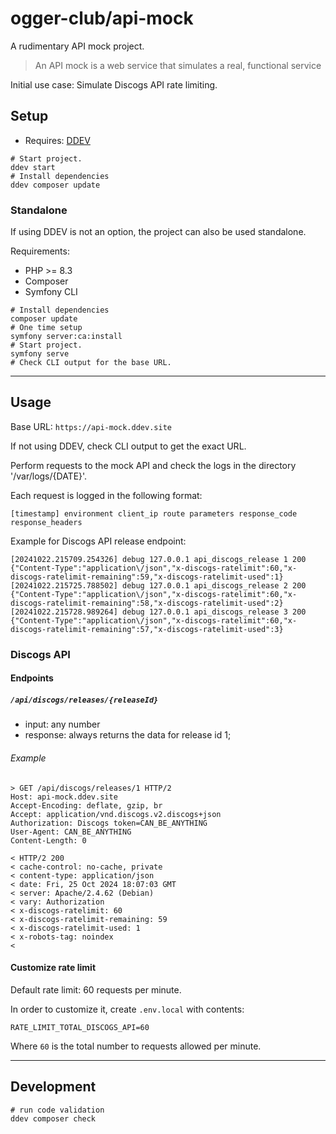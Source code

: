 # ogger-club/api-mock

A rudimentary API mock project. 

> An API mock is a web service that simulates a real, functional service
 
Initial use case: Simulate Discogs API rate limiting.

## Setup

- Requires: [DDEV](https://ddev.com/)

```shell
# Start project.
ddev start
# Install dependencies
ddev composer update
```

### Standalone

If using DDEV is not an option, the project can also be used standalone.

Requirements:

- PHP >= 8.3
- Composer
- Symfony CLI

```shell
# Install dependencies
composer update
# One time setup
symfony server:ca:install
# Start project.
symfony serve
# Check CLI output for the base URL.
``` 

---

## Usage

Base URL: `https://api-mock.ddev.site`

If not using DDEV, check CLI output to get the exact URL.

Perform requests to the mock API and check the logs in the directory '/var/logs/{DATE}'.

Each request is logged in the following format:

`[timestamp] environment client_ip route parameters response_code response_headers`

Example for Discogs API release endpoint:

```text
[20241022.215709.254326] debug 127.0.0.1 api_discogs_release 1 200 {"Content-Type":"application\/json","x-discogs-ratelimit":60,"x-discogs-ratelimit-remaining":59,"x-discogs-ratelimit-used":1}
[20241022.215725.788502] debug 127.0.0.1 api_discogs_release 2 200 {"Content-Type":"application\/json","x-discogs-ratelimit":60,"x-discogs-ratelimit-remaining":58,"x-discogs-ratelimit-used":2}
[20241022.215728.989264] debug 127.0.0.1 api_discogs_release 3 200 {"Content-Type":"application\/json","x-discogs-ratelimit":60,"x-discogs-ratelimit-remaining":57,"x-discogs-ratelimit-used":3}
```


### Discogs API

#### Endpoints

##### `/api/discogs/releases/{releaseId}`

- input: any number
- response: always returns the data for release id 1;

###### Example

```text
> GET /api/discogs/releases/1 HTTP/2
Host: api-mock.ddev.site
Accept-Encoding: deflate, gzip, br
Accept: application/vnd.discogs.v2.discogs+json
Authorization: Discogs token=CAN_BE_ANYTHING
User-Agent: CAN_BE_ANYTHING
Content-Length: 0

< HTTP/2 200 
< cache-control: no-cache, private
< content-type: application/json
< date: Fri, 25 Oct 2024 18:07:03 GMT
< server: Apache/2.4.62 (Debian)
< vary: Authorization
< x-discogs-ratelimit: 60
< x-discogs-ratelimit-remaining: 59
< x-discogs-ratelimit-used: 1
< x-robots-tag: noindex
< 
```

#### Customize rate limit

Default rate limit: 60 requests per minute. 

In order to customize it, create `.env.local` with contents:

```text
RATE_LIMIT_TOTAL_DISCOGS_API=60
```

Where `60` is the total number to requests allowed per minute.

---

## Development

```shell
# run code validation
ddev composer check
```

